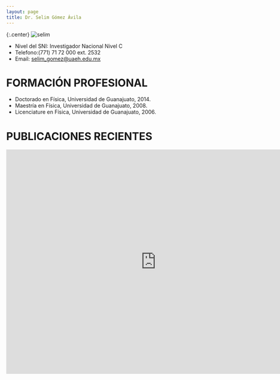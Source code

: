 ```yaml
---
layout: page
title: Dr. Selim Gómez Ávila
---
```


{:.center}
![selim]({{site.baseurl}}/images/miembros/selim.jpg)

+ Nivel del SNI: Investigador Nacional Nivel C
+ Telefono:(771) 71 72 000 ext. 2532
+ Email: selim_gomez@uaeh.edu.mx

# FORMACIÓN PROFESIONAL 
- Doctorado en Física, Universidad de Guanajuato, 2014. 
- Maestría en Física, Universidad de Guanajuato, 2008. 
- Licenciature en Física, Universidad de Guanajuato, 2006. 


# PUBLICACIONES RECIENTES

<iframe src="https://inspirehep.net/search?p=exactauthor%3AS.Gomez.Avila.1&sf=earliestdate" height="600" width="800" frameborder="0" webkitallowfullscreen mozallowfullscreen allowfullscreen></iframe>

